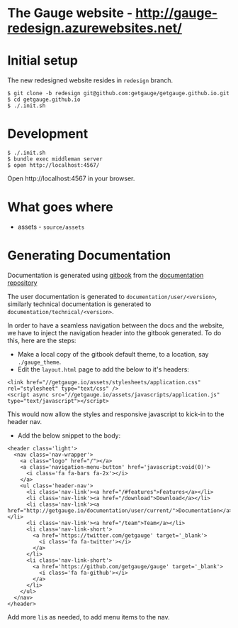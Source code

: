 # The Gauge website - http://gauge-redesign.azurewebsites.net/

# Initial setup

The new redesigned website resides in `redesign` branch.

```
$ git clone -b redesign git@github.com:getgauge/getgauge.github.io.git
$ cd getgauge.github.io
$ ./.init.sh
```


# Development

```
$ ./.init.sh
$ bundle exec middleman server
$ open http://localhost:4567/
```

Open http://localhost:4567 in your browser.

# What goes where

* assets - `source/assets`

# Generating Documentation

Documentation is generated using [gitbook](https://www.gitbook.com/) from the [documentation repository](https://github.com/getgauge/documentation)

The user documentation is generated to `documentation/user/<version>`, similarly technical documentation is generated to `documentation/technical/<version>`.

In order to have a seamless navigation between the docs and the website, we have to inject the navigation header into the gitbook generated. To do this, here are the steps:

- Make a local copy of the gitbook default theme, to a location, say `./gauge_theme`.
- Edit the `layout.html` page to add the below to it's headers:
```
<link href="//getgauge.io/assets/stylesheets/application.css" rel="stylesheet" type="text/css" />
<script async src="//getgauge.io/assets/javascripts/application.js" type="text/javascript"></script>
```
This would now allow the styles and responsive javascript to kick-in to the header nav.

- Add the below snippet to the body:

```
<header class='light'>
  <nav class='nav-wrapper'>
    <a class="logo" href="/"></a>
    <a class='navigation-menu-button' href='javascript:void(0)'>
      <i class='fa fa-bars fa-2x'></i>
    </a>
    <ul class='header-nav'>
      <li class='nav-link'><a href="/#features">Features</a></li>
      <li class='nav-link'><a href="/download">Download</a></li>
      <li class='nav-link'><a href="http://getgauge.io/documentation/user/current/">Documentation</a></li>
      <li class='nav-link'><a href="/team">Team</a></li>
      <li class='nav-link-short'>
        <a href='https://twitter.com/getgauge' target='_blank'>
          <i class='fa fa-twitter'></i>
        </a>
      </li>
      <li class='nav-link-short'>
        <a href='https://github.com/getgauge/gauge' target='_blank'>
          <i class='fa fa-github'></i>
        </a>
      </li>
    </ul>
  </nav>
</header>
```

Add more `li`s as needed, to add menu items to the nav.

